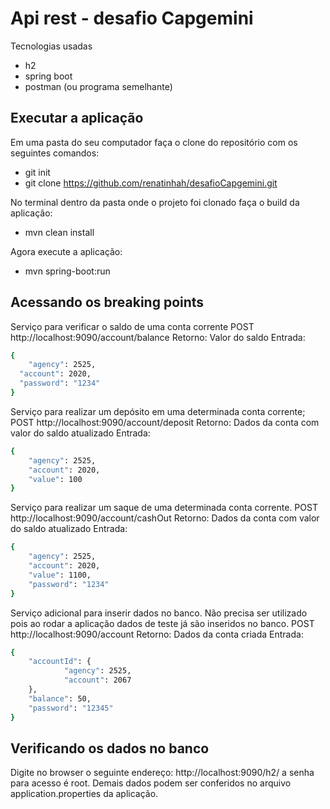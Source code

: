 # Api rest - desafio Capgemini
Tecnologias usadas
* h2
* spring boot
* postman (ou programa semelhante)

## Executar a aplicação 

Em uma pasta do seu computador faça o clone do repositório com os seguintes comandos:

* git init
* git clone https://github.com/renatinhah/desafioCapgemini.git

No terminal dentro da pasta onde o projeto foi clonado faça o build da aplicação:

* mvn clean install

Agora execute a aplicação:
* mvn spring-boot:run

## Acessando os breaking points

Serviço para verificar o saldo de uma conta corrente
POST
http://localhost:9090/account/balance
Retorno:
Valor do saldo
Entrada:
```sh
{
	"agency": 2525,
  "account": 2020,
  "password": "1234"
}
```

Serviço para realizar um depósito em uma determinada conta corrente;
POST
http://localhost:9090/account/deposit
Retorno:
Dados da conta com valor do saldo atualizado
Entrada:
```sh
{
	"agency": 2525,
    "account": 2020,
    "value": 100
}
```

Serviço para realizar um saque de uma determinada conta corrente.
POST
http://localhost:9090/account/cashOut
Retorno:
Dados da conta com valor do saldo atualizado
Entrada:
```sh
{
	"agency": 2525,
    "account": 2020,
    "value": 1100,
    "password": "1234"
}
```
Serviço adicional para inserir dados no banco. Não precisa ser utilizado pois ao rodar a aplicação dados de teste já são inseridos no banco.
POST
http://localhost:9090/account
Retorno:
Dados da conta criada
Entrada:
```sh
{
	"accountId": {
			"agency": 2525,
			"account": 2067
	},
	"balance": 50,
	"password": "12345"
}
```

## Verificando os dados no banco
Digite no browser o seguinte endereço: 
http://localhost:9090/h2/
a senha para acesso é root. 
Demais dados podem ser conferidos no arquivo application.properties da aplicação.
